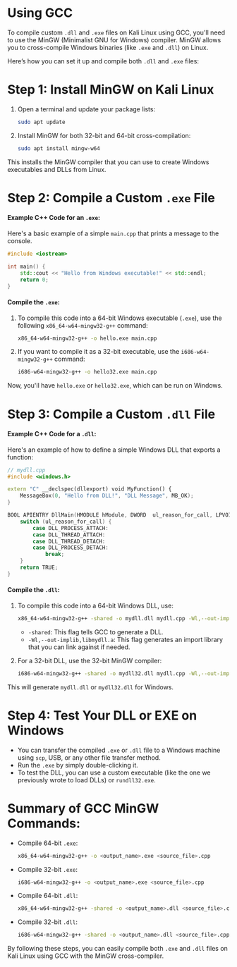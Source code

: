 # Using GCC 

To compile custom `.dll` and `.exe` files on Kali Linux using GCC, you'll need to use the MinGW (Minimalist GNU for Windows) compiler. MinGW allows you to cross-compile Windows binaries (like `.exe` and `.dll`) on Linux.

Here’s how you can set it up and compile both `.dll` and `.exe` files:

# Step 1: Install MinGW on Kali Linux

1. Open a terminal and update your package lists:

   ```bash
   sudo apt update
   ```

2. Install MinGW for both 32-bit and 64-bit cross-compilation:

   ```bash
   sudo apt install mingw-w64
   ```

This installs the MinGW compiler that you can use to create Windows executables and DLLs from Linux.

# Step 2: Compile a Custom `.exe` File

#### Example C++ Code for an `.exe`:

Here's a basic example of a simple `main.cpp` that prints a message to the console.

```cpp
#include <iostream>

int main() {
    std::cout << "Hello from Windows executable!" << std::endl;
    return 0;
}
```

#### Compile the `.exe`:

1. To compile this code into a 64-bit Windows executable (`.exe`), use the following `x86_64-w64-mingw32-g++` command:

   ```bash
   x86_64-w64-mingw32-g++ -o hello.exe main.cpp
   ```

2. If you want to compile it as a 32-bit executable, use the `i686-w64-mingw32-g++` command:

   ```bash
   i686-w64-mingw32-g++ -o hello32.exe main.cpp
   ```

Now, you'll have `hello.exe` or `hello32.exe`, which can be run on Windows.

# Step 3: Compile a Custom `.dll` File

#### Example C++ Code for a `.dll`:

Here's an example of how to define a simple Windows DLL that exports a function:

```cpp
// mydll.cpp
#include <windows.h>

extern "C" __declspec(dllexport) void MyFunction() {
    MessageBox(0, "Hello from DLL!", "DLL Message", MB_OK);
}

BOOL APIENTRY DllMain(HMODULE hModule, DWORD  ul_reason_for_call, LPVOID lpReserved) {
    switch (ul_reason_for_call) {
        case DLL_PROCESS_ATTACH:
        case DLL_THREAD_ATTACH:
        case DLL_THREAD_DETACH:
        case DLL_PROCESS_DETACH:
            break;
    }
    return TRUE;
}
```

#### Compile the `.dll`:

1. To compile this code into a 64-bit Windows DLL, use:

   ```bash
   x86_64-w64-mingw32-g++ -shared -o mydll.dll mydll.cpp -Wl,--out-implib,libmydll.a
   ```

   - `-shared`: This flag tells GCC to generate a DLL.
   - `-Wl,--out-implib,libmydll.a`: This flag generates an import library that you can link against if needed.

2. For a 32-bit DLL, use the 32-bit MinGW compiler:

   ```bash
   i686-w64-mingw32-g++ -shared -o mydll32.dll mydll.cpp -Wl,--out-implib,libmydll32.a
   ```

This will generate `mydll.dll` or `mydll32.dll` for Windows.

# Step 4: Test Your DLL or EXE on Windows

- You can transfer the compiled `.exe` or `.dll` file to a Windows machine using `scp`, USB, or any other file transfer method.
- Run the `.exe` by simply double-clicking it.
- To test the DLL, you can use a custom executable (like the one we previously wrote to load DLLs) or `rundll32.exe`.

# Summary of GCC MinGW Commands:

- Compile 64-bit `.exe`:
  ```bash
  x86_64-w64-mingw32-g++ -o <output_name>.exe <source_file>.cpp
  ```

- Compile 32-bit `.exe`:
  ```bash
  i686-w64-mingw32-g++ -o <output_name>.exe <source_file>.cpp
  ```

- Compile 64-bit `.dll`:
  ```bash
  x86_64-w64-mingw32-g++ -shared -o <output_name>.dll <source_file>.cpp -Wl,--out-implib,lib<output_name>.a
  ```

- Compile 32-bit `.dll`:
  ```bash
  i686-w64-mingw32-g++ -shared -o <output_name>.dll <source_file>.cpp -Wl,--out-implib,lib<output_name>.a
  ```

By following these steps, you can easily compile both `.exe` and `.dll` files on Kali Linux using GCC with the MinGW cross-compiler.
